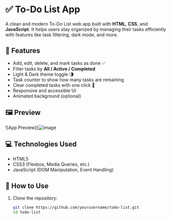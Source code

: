 # ✅ To-Do List App

A clean and modern To-Do List web app built with **HTML**, **CSS**, and **JavaScript**. It helps users stay organized by managing their tasks efficiently with features like task filtering, dark mode, and more.

## 🚀 Features

- Add, edit, delete, and mark tasks as done ✅
- Filter tasks by **All / Active / Completed**
- Light & Dark theme toggle 🌗
- Task counter to show how many tasks are remaining
- Clear completed tasks with one click 🧹
- Responsive and accessible UI
- Animated background (optional)

## 🖼️ Preview

![App Preview](![image](https://ibb.co/Kpz7kRVr) <!-- Replace with actual image path if needed -->

## 💻 Technologies Used

- HTML5
- CSS3 (Flexbox, Media Queries, etc.)
- JavaScript (DOM Manipulation, Event Handling)

## 🔧 How to Use

1. Clone the repository:
   ```bash
   git clone https://github.com/yourusername/todo-list.git
   cd todo-list
